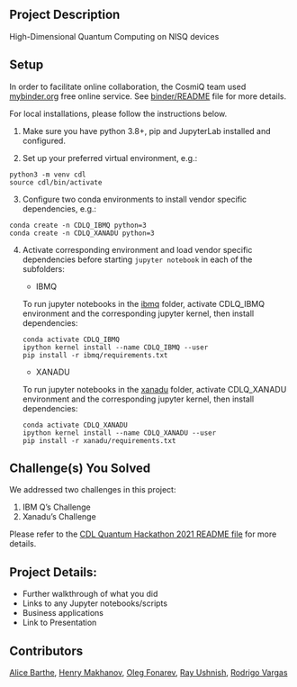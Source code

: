 ## Project Description
High-Dimensional Quantum Computing on NISQ devices

## Setup
In order to facilitate online collaboration, the CosmiQ team used [mybinder.org](https://mybinder.readthedocs.io/en/latest/introduction.html) free online service. See [binder/README](binder/README.md) file for more details.

For local installations, please follow the instructions below.

1. Make sure you have python 3.8+, pip and JupyterLab installed and configured.

2. Set up your preferred virtual environment, e.g.:
```
python3 -m venv cdl
source cdl/bin/activate
```

3. Configure two conda environments to install vendor specific dependencies, e.g.:
```
conda create -n CDLQ_IBMQ python=3
conda create -n CDLQ_XANADU python=3
```

4. Activate corresponding environment and load vendor specific dependencies before starting `jupyter notebook` in each of the subfolders:

   - IBMQ

   To run jupyter notebooks in the [ibmq](ibmq) folder, activate CDLQ_IBMQ environment and the corresponding jupyter kernel, then install dependencies:
   ```
   conda activate CDLQ_IBMQ
   ipython kernel install --name CDLQ_IBMQ --user
   pip install -r ibmq/requirements.txt
   ```

   - XANADU

   To run jupyter notebooks in the [xanadu](xanadu) folder, activate CDLQ_XANADU environment and the corresponding jupyter kernel, then install dependencies:
   ```
   conda activate CDLQ_XANADU
   ipython kernel install --name CDLQ_XANADU --user
   pip install -r xanadu/requirements.txt
   ```

## Challenge(s) You Solved

We addressed two challenges in this project:

1. IBM Q’s Challenge
2. Xanadu’s Challenge

Please refer to the [CDL Quantum Hackathon 2021 README file](../README.md) for more details.

## Project Details:
  - Further walkthrough of what you did
  - Links to any Jupyter notebooks/scripts
  - Business applications
  - Link to Presentation

## Contributors

[Alice Barthe](https://github.com/alice4space), [Henry Makhanov](https://github.com/edenian), [Oleg Fonarev](https://github.com/olegxtend), [Ray Ushnish](https://github.com/ushnishray), [Rodrigo Vargas](https://github.com/RodrigoAVargasHdz)
